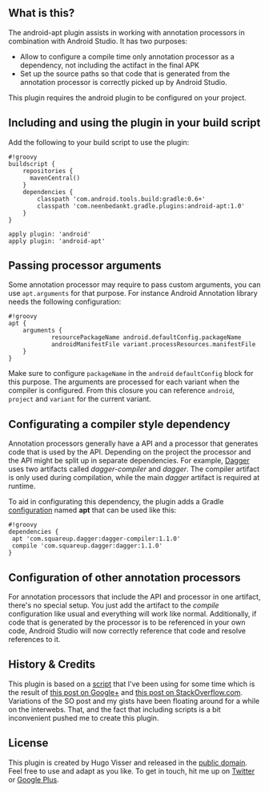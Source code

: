 What is this?
---------------
The android-apt plugin assists in working with annotation processors in combination with Android Studio. It has two purposes:

* Allow to configure a compile time only annotation processor as a dependency, not including the actifact in the final APK
* Set up the source paths so that code that is generated from the annotation processor is correctly picked up by Android Studio.

This plugin requires the android plugin to be configured on your project.

Including and using the plugin in your build script
---------------------------------------------------
Add the following to your build script to use the plugin:
```
#!groovy
buildscript {
    repositories {
      mavenCentral()
    }
    dependencies {
        classpath 'com.android.tools.build:gradle:0.6+'
        classpath 'com.neenbedankt.gradle.plugins:android-apt:1.0'
    }
}

apply plugin: 'android'
apply plugin: 'android-apt'
```

Passing processor arguments
---------------------------
Some annotation processor may require to pass custom arguments, you can use `apt.arguments` for that purpose.
For instance Android Annotation library needs the following configuration:

```
#!groovy
apt {
    arguments {
            resourcePackageName android.defaultConfig.packageName
            androidManifestFile variant.processResources.manifestFile
    }
}
```

Make sure to configure `packageName` in the `android` `defaultConfig` block for this purpose.
The arguments are processed for each variant when the compiler is configured. From this closure you can reference `android`, `project` and `variant` for the current variant.

Configurating a compiler style dependency
-----------------------------------------
Annotation processors generally have a API and a processor that generates code that is used by the API. Depending on the project the processor and the API might be split up in separate dependencies. For example, [Dagger][1] uses two artifacts called _dagger-compiler_ and _dagger_. The compiler artifact is only used during compilation, while the main _dagger_ artifact is required at runtime.

To aid in configurating this dependency, the plugin adds a Gradle [configuration][2] named **apt** that can be used like this:

```
#!groovy
dependencies {
 apt 'com.squareup.dagger:dagger-compiler:1.1.0'
 compile 'com.squareup.dagger:dagger:1.1.0'
}
```

Configuration of other annotation processors
--------------------------------------------
For annotation processors that include the API and processor in one artifact, there's no special setup. You just add the artifact to the _compile_ configuration like usual and everything will work like normal. Additionally, if code that is generated by the processor is to be referenced in your own code, Android Studio will now correctly reference that code and resolve references to it.

[1]:http://square.github.io/dagger
[2]:http://www.gradle.org/docs/current/userguide/artifact_dependencies_tutorial.html

History & Credits
---------------
This plugin is based on a [script][6] that I've been using for some time which is the result of [this post on Google+][7] and [this post on StackOverflow.com][8].
Variations of the SO post and my gists have been floating around for a while on the interwebs. That, and the fact that including scripts is a bit inconvenient pushed me to create this plugin.

License
-------
This plugin is created by Hugo Visser and released in the [public domain][3]. Feel free to use and adapt as you like.
To get in touch, hit me up on [Twitter][4] or [Google Plus][5].

[3]:http://unlicense.org/
[4]:https://twitter.com/botteaap
[5]:https://google.com/+hugovisser
[6]:https://bitbucket.org/qbusict/android-gradle-scripts/src/686ce2301245ab1f0e6a32fb20b4d246ef742223/annotations.groovy?at=default
[7]:https://plus.google.com/+HugoVisser/posts/VtGYV8RHwmo
[8]:http://stackoverflow.com/questions/16683944/androidannotations-nothing-generated-empty-activity